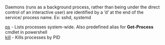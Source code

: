 
Daemons (runs as a background process, rather than being under the direct control of an interactive user) are identified by a ‘d’ at the end of the service/ process name. Ex: sshd, systemd  
  
  
  
[ps](ps.md) - Lists processes system-wide. Also predefined alias for **Get-Process** cmdlet in powershell  
[kill](kill.md) - Kills processes by PID
